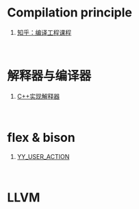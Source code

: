 # Compilation principle
1. [知乎：编译工程课程](https://www.zhihu.com/column/c_1081509964404543488)

<br>

# 解释器与编译器
1. [C++实现解释器](http://lesliezhu.com/archive.html)

<br>

# flex & bison

1. [YY_USER_ACTION](https://www.cnblogs.com/Frandy/archive/2013/04/10/parser_flex_bison_location_using.html)


<br>

# LLVM
